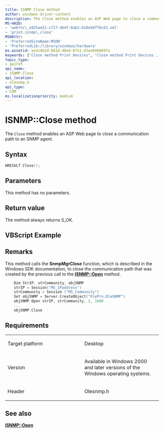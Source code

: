 ```yaml
---
title: ISNMP Close method
author: windows-driver-content
description: The Close method enables an ASP Web page to close a communication path to an SNMP agent.
MS-HAID:
- 'webfnc\_e925ae51-c717-4b4f-8ab2-b18e9d770c63.xml'
- 'print.isnmp\_close'
MSHAttr:
- 'PreferredSiteName:MSDN'
- 'PreferredLib:/library/windows/hardware'
ms.assetid: ea3c462d-881d-48ad-8751-d3ee0468697e
keywords: ["Close method Print Devices", "Close method Print Devices , ISNMP interface", "ISNMP interface Print Devices , Close method"]
topic_type:
- apiref
api_name:
- ISNMP.Close
api_location:
- olesnmp.h
api_type:
- COM
ms.localizationpriority: medium
---
```


# ISNMP::Close method


The `Close` method enables an ASP Web page to close a communication path to an SNMP agent.

Syntax
------

```cpp
HRESULT Close();
```

Parameters
----------

This method has no parameters.

Return value
------------

The method always returns S\_OK.

## <span id="ddk_isnmp_close_gg"></span><span id="DDK_ISNMP_CLOSE_GG"></span>


## VBScript Example

Remarks
-------

This method calls the **SnmpMgrClose** function, which is described in the Windows SDK documentation, to close the communication path that was created by the previous call to the [**ISNMP::Open**](isnmp-open.md) method.

```cpp
    Dim StrIP, strCommunity, objSNMP
    strIP = Session("MS_IPaddress")
    strCommunity = Session ("MS_Community")
    Set objSNMP = Server.CreateObject("OlePrn.OleSNMP")
    objSNMP.Open strIP, strCommunity, 2, 1000
    ...
    objSNMP.Close
```

Requirements
------------

<table>
<colgroup>
<col width="50%" />
<col width="50%" />
</colgroup>
<tbody>
<tr class="odd">
<td><p>Target platform</p></td>
<td>Desktop</td>
</tr>
<tr class="even">
<td><p>Version</p></td>
<td><p>Available in Windows 2000 and later versions of the Windows operating systems.</p></td>
</tr>
<tr class="odd">
<td><p>Header</p></td>
<td>Olesnmp.h</td>
</tr>
</tbody>
</table>

## See also


[**ISNMP::Open**](isnmp-open.md)

 

 




